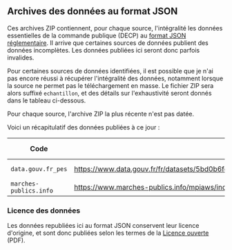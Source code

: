 ## Archives des données au format JSON

Ces archives ZIP contiennent, pour chaque source, l'intégralité les données essentielles de la commande publique (DECP) au [format JSON réglementaire](https://github.com/etalab/format-commande-publique/tree/master/sch%C3%A9mas/json). Il arrive que certaines sources de données publient des données incomplètes. Les données publiées ici seront donc parfois invalides.

Pour certaines sources de données identifiées, il est possible que je n'ai pas encore réussi à récupérer l'intégralité des données, notamment lorsque la source ne permet pas le téléchargement en masse. Le fichier ZIP sera alors suffixé `echantillon`, et des détails sur l'exhaustivité seront donnés dans le tableau ci-dessous.

Pour chaque source, l'archive ZIP la plus récente n'est pas datée.

Voici un récapitulatif des données publiées à ce jour :

| Code                   |                                                               | Données valides ?                                                  | Exhaustivité |
| ---------------------- | ------------------------------------------------------------- | ------------------------------------------------------------------ | ------------ |
| `data.gouv.fr_pes`     | https://www.data.gouv.fr/fr/datasets/5bd0b6fd8b4c413d0801dc57 | Pas encore vérifié                                                 | 100 %        |
| `marches-publics.info` | https://www.marches-publics.info/mpiaws/index.cfm             | [Partiellement](https://github.com/ColinMaudry/decp-json/issues/2) | 100 %        |


### Licence des données

Les données republiées ici au format JSON conservent leur licence d'origine, et sont donc publiées selon les termes de la [Licence ouverte](https://www.etalab.gouv.fr/wp-content/uploads/2017/04/ETALAB-Licence-Ouverte-v2.0.pdf) (PDF).
